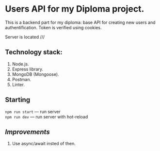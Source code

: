 # Users API for my Diploma project.

This is a backend part for my diploma: base API for creating new users and authentification. Token is verified using cookies.

Server is located ///

## **Technology stack:**
1. Node.js.
2. Express library.
3. MongoDB (Mongoose).
4. Postman.
5. Linter.
## Starting
`npm run start` — run server   
`npm run dev` — run server with hot-reload

## ***Improvements***
1. Use async/await insted of then.
